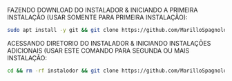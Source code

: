 FAZENDO DOWNLOAD DO INSTALADOR & INICIANDO A PRIMEIRA INSTALAÇÃO (USAR SOMENTE PARA PRIMEIRA INSTALAÇÃO):

```bash
sudo apt install -y git && git clone https://github.com/MarilloSpagnolo/instalador.git && sudo chmod -R 777 instalador && cd instalador&& sudo ./install_primaria
```

ACESSANDO DIRETORIO DO INSTALADOR & INICIANDO INSTALAÇÕES ADICIONAIS (USAR ESTE COMANDO PARA SEGUNDA OU MAIS INSTALAÇÃO:
```bash
cd && rm -rf instalodor && git clone https://github.com/MarilloSpagnolo/instalador.git && sudo chmod -R 777 instalodor && cd instalador && sudo ./install_instancia
```


